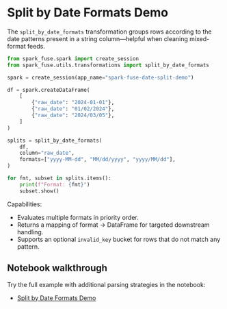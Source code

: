 # Split by Date Formats Demo

The `split_by_date_formats` transformation groups rows according to the date patterns present in a string column—helpful when cleaning mixed-format feeds.

```python
from spark_fuse.spark import create_session
from spark_fuse.utils.transformations import split_by_date_formats

spark = create_session(app_name="spark-fuse-date-split-demo")

df = spark.createDataFrame(
    [
        {"raw_date": "2024-01-01"},
        {"raw_date": "01/02/2024"},
        {"raw_date": "2024/03/05"},
    ]
)

splits = split_by_date_formats(
    df,
    column="raw_date",
    formats=["yyyy-MM-dd", "MM/dd/yyyy", "yyyy/MM/dd"],
)

for fmt, subset in splits.items():
    print(f"Format: {fmt}")
    subset.show()
```

Capabilities:

- Evaluates multiple formats in priority order.
- Returns a mapping of format → DataFrame for targeted downstream handling.
- Supports an optional `invalid_key` bucket for rows that do not match any pattern.

## Notebook walkthrough

Try the full example with additional parsing strategies in the notebook:

- [Split by Date Formats Demo](https://github.com/kevinsames/spark-fuse/blob/main/notebooks/split_by_date_formats_demo.ipynb)
